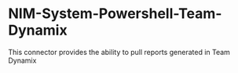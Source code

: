 # NIM-System-Powershell-Team-Dynamix
This connector provides the ability to pull reports generated in Team Dynamix
